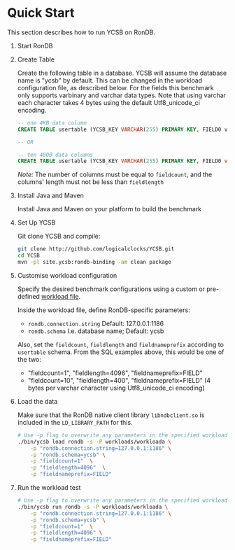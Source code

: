 <!--
Copyright (c) 2014 - 2021 YCSB contributors. All rights reserved.
Copyright (c) 2022 Hopsworks AB contributors. All rights reserved.

Licensed under the Apache License, Version 2.0 (the "License"); you
may not use this file except in compliance with the License. You
may obtain a copy of the License at

http://www.apache.org/licenses/LICENSE-2.0

Unless required by applicable law or agreed to in writing, software
distributed under the License is distributed on an "AS IS" BASIS,
WITHOUT WARRANTIES OR CONDITIONS OF ANY KIND, either express or
implied. See the License for the specific language governing
permissions and limitations under the License. See accompanying
LICENSE file.
-->

# Quick Start

This section describes how to run YCSB on RonDB.

1. Start RonDB

2. Create Table

    Create the following table in a database. YCSB will assume the database name is "ycsb" by default. This can be changed in the workload configuration file, as described below. For the fields this benchmark only supports varbinary and varchar data types. Note that using varchar each character takes 4 bytes using the default Utf8_unicode_ci encoding.

    ```sql
    -- one 4KB data column
    CREATE TABLE usertable (YCSB_KEY VARCHAR(255) PRIMARY KEY, FIELD0 varbinary(4096))

    -- OR

    -- ten 400B data columns
    CREATE TABLE usertable (YCSB_KEY VARCHAR(255) PRIMARY KEY, FIELD0 varchar(100), FIELD1 varchar(100), FIELD2 varchar(100), FIELD3 varchar(100), FIELD4 varchar(100), FIELD5 varchar(100), FIELD6 varchar(100), FIELD7 varchar(100), FIELD8 varchar(100), FIELD9 varchar(100));
    ```

    *Note:* The number of columns must be equal to `fieldcount`, and the columns' length must not be less than `fieldlength`

3. Install Java and Maven

    Install Java and Maven on your platform to build the benchmark

4. Set Up YCSB

    Git clone YCSB and compile:
    ```bash
    git clone http://github.com/logicalclocks/YCSB.git
    cd YCSB
    mvn -pl site.ycsb:rondb-binding -am clean package
    ```

5. Customise workload configuration

    Specify the desired benchmark configurations using a custom or pre-defined [workload file](../workloads/).

    Inside the workload file, define RonDB-specific parameters:
    - `rondb.connection.string`  Default: 127.0.0.1:1186
    - `rondb.schema`  I.e. database name; Default: ycsb 

    Also, set the `fieldcount`, `fieldlength` and `fieldnameprefix` according to `usertable` schema. From the SQL examples above, this would be one of the two:
    - "fieldcount=1", "fieldlength=4096", "fieldnameprefix=FIELD"
    - "fieldcount=10", "fieldlength=400", "fieldnameprefix=FIELD" (4 bytes per varchar character using Utf8_unicode_ci encoding)

6. Load the data

    Make sure that the RonDB native client library `libndbclient.so` is included in the `LD_LIBRARY_PATH` for this.

    ```bash
    # Use -p flag to overwrite any parameters in the specified workload file
    ./bin/ycsb load rondb -s -P workloads/workloada \
        -p "rondb.connection.string=127.0.0.1:1186" \
        -p "rondb.schema=ycsb" \
        -p "fieldcount=1"  \
        -p "fieldlength=4096"  \
        -p "fieldnameprefix=FIELD"
    ```

7. Run the workload test

    ```bash
    # Use -p flag to overwrite any parameters in the specified workload file
    ./bin/ycsb run rondb -s -P workloads/workloada \
        -p "rondb.connection.string=127.0.0.1:1186" \
        -p "rondb.schema=ycsb" \
        -p "fieldcount=1"  \
        -p "fieldlength=4096" \
        -p "fieldnameprefix=FIELD" 
    ```
